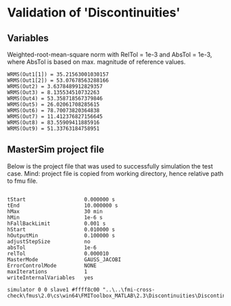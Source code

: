 # Validation of 'Discontinuities'

## Variables
Weighted-root-mean-square norm with RelTol = 1e-3 and AbsTol = 1e-3, where
AbsTol is based on max. magnitude of reference values.

```
WRMS(Out1[1]) = 35.21563001030157
WRMS(Out1[2]) = 53.07678563288166
WRMS(Out2) = 3.6378489912829357
WRMS(Out3) = 8.135534510732263
WRMS(Out4) = 53.358718567379846
WRMS(Out5) = 26.02061708285615
WRMS(Out6) = 78.70073820364838
WRMS(Out7) = 11.412376827156645
WRMS(Out8) = 83.55909411885916
WRMS(Out9) = 51.33763184758951
```

## MasterSim project file

Below is the project file that was used to successfully simulation the test case.
Mind: project file is copied from working directory, hence relative path to fmu file.

```

tStart                   0.000000 s
tEnd                     10.000000 s
hMax                     30 min
hMin                     1e-6 s
hFallBackLimit           0.001 s
hStart                   0.010000 s
hOutputMin               0.100000 s
adjustStepSize           no
absTol                   1e-6
relTol                   0.000010
MasterMode               GAUSS_JACOBI
ErrorControlMode         NONE
maxIterations            1
writeInternalVariables   yes

simulator 0 0 slave1 #ffff8c00 "..\..\fmi-cross-check\fmus\2.0\cs\win64\FMIToolbox_MATLAB\2.3\Discontinuities\Discontinuities.fmu"


```

